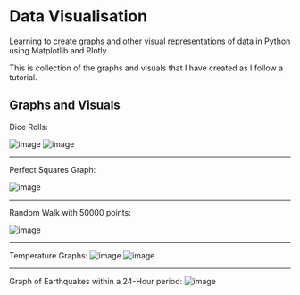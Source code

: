 # Data Visualisation
Learning to create graphs and other visual representations of data in Python using Matplotlib and Plotly.

This is collection of the graphs and visuals that I have created as I follow a tutorial. 

Graphs and Visuals
---
Dice Rolls:

![image](https://user-images.githubusercontent.com/113871762/209732104-8cf5a38e-ac4e-416c-933b-2f1fed8705d8.png)
![image](https://user-images.githubusercontent.com/113871762/209732212-c14e7080-842a-438e-b786-cea3ddd188fd.png)
_________________________________________________________________________________________________________________________________
Perfect Squares Graph:

![image](https://user-images.githubusercontent.com/113871762/209732412-dd21c39f-d0e0-430c-90da-d1f1e353c941.png)
_________________________________________________________________________________________________________________________________
Random Walk with 50000 points:

![image](https://user-images.githubusercontent.com/113871762/209732565-1b06bcad-e1fc-40ea-ad8e-c4a6a9bd55a3.png)
_________________________________________________________________________________________________________________________________
Temperature Graphs:
![image](https://user-images.githubusercontent.com/113871762/209763521-fe742350-2ea2-48c0-9c76-6eb7b750756d.png)
![image](https://user-images.githubusercontent.com/113871762/209763552-a9d51bfa-2fa5-4d4f-ade6-d00fa11236b9.png)
___
Graph of Earthquakes within a 24-Hour period:
![image](https://user-images.githubusercontent.com/113871762/209763592-896d2110-b09c-465f-99cf-a46f4d5e9d07.png)

